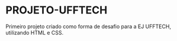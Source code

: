 # PROJETO-UFFTECH

Primeiro projeto criado como forma de desafio para a EJ UFFTECH, utilizando HTML e CSS.
